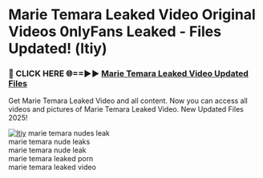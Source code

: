 # Marie Temara Leaked Video Original Videos 0nlyFans Leaked - Files Updated! (ltiy)

<h3>🔴 CLICK HERE 🌐==►► <a href="https://tinyurl.com/2wckxsce" rel="nofollow">Marie Temara Leaked Video Updated Files</a></h3>

Get Marie Temara Leaked Video and all content. Now you can access all videos and pictures of Marie Temara Leaked Video. New Updated Files 2025!

[![ltiy](https://i.imgur.com/AFduVYN.gif)](https://tinyurl.com/2wckxsce)
marie temara nudes leak<br>
marie temara nude leaks<br>
marie temara nude leak<br>
marie temara leaked porn<br>
marie temara leaked video